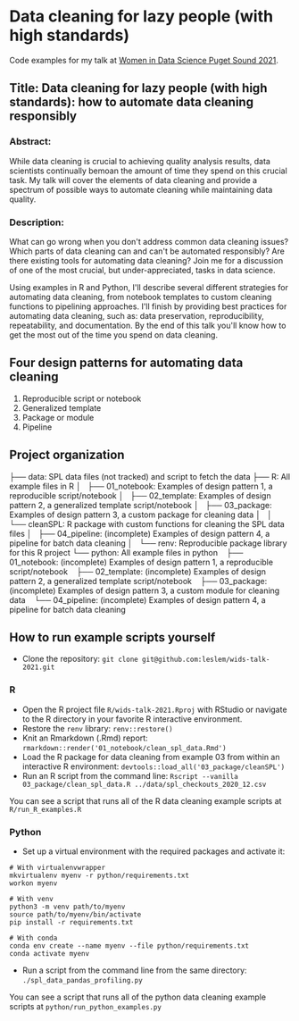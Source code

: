 # Data cleaning for lazy people (with high standards)

Code examples for my talk at [Women in Data Science Puget Sound 2021](https://www.widspugetsound.org/bios-abstracts-2021).

## Title: Data cleaning for lazy people (with high standards): how to automate data cleaning responsibly

### Abstract: 

While data cleaning is crucial to achieving quality analysis results, data scientists continually bemoan the amount of time they spend on this crucial task. My talk will cover the elements of data cleaning and provide a spectrum of possible ways to automate cleaning while maintaining data quality.

### Description: 

What can go wrong when you don't address common data cleaning issues? Which parts of data cleaning can and can't be automated responsibly? Are there existing tools for automating data cleaning? Join me for a discussion of one of the most crucial, but under-appreciated, tasks in data science. 

Using examples in R and Python, I'll describe several different strategies for automating data cleaning, from notebook templates to custom cleaning functions to pipelining approaches. I'll finish by providing best practices for automating data cleaning, such as: data preservation, reproducibility, repeatability, and documentation. By the end of this talk you'll know how to get the most out of the time you spend on data cleaning.

## Four design patterns for automating data cleaning

1. Reproducible script or notebook
1. Generalized template
1. Package or module
1. Pipeline

## Project organization

├── data: SPL data files (not tracked) and script to fetch the data
├── R: All example files in R
│   ├── 01_notebook: Examples of design pattern 1, a reproducible script/notebook
│   ├── 02_template: Examples of design pattern 2, a generalized template script/notebook
│   ├── 03_package: Examples of design pattern 3, a custom package for cleaning data
│   │   └── cleanSPL: R package with custom functions for cleaning the SPL data files
│   ├── 04_pipeline: (incomplete) Examples of design pattern 4, a pipeline for batch data cleaning
│   └── renv: Reproducible package library for this R project
└── python: All example files in python
    ├── 01_notebook: (incomplete) Examples of design pattern 1, a reproducible script/notebook
    ├── 02_template: (incomplete) Examples of design pattern 2, a generalized template script/notebook
    ├── 03_package: (incomplete) Examples of design pattern 3, a custom module for cleaning data
    └── 04_pipeline: (incomplete) Examples of design pattern 4, a pipeline for batch data cleaning

## How to run example scripts yourself

* Clone the repository: `git clone git@github.com:leslem/wids-talk-2021.git`

### R

* Open the R project file `R/wids-talk-2021.Rproj` with RStudio or navigate to the R directory in your favorite R interactive environment.
* Restore the `renv` library: `renv::restore()`
* Knit an Rmarkdown (.Rmd) report: `rmarkdown::render('01_notebook/clean_spl_data.Rmd')`
* Load the R package for data cleaning from example 03 from within an interactive R environment: `devtools::load_all('03_package/cleanSPL')`
* Run an R script from the command line: `Rscript --vanilla 03_package/clean_spl_data.R ../data/spl_checkouts_2020_12.csv`

You can see a script that runs all of the R data cleaning example scripts at `R/run_R_examples.R`

### Python

* Set up a virtual environment with the required packages and activate it:

```
# With virtualenvwrapper
mkvirtualenv myenv -r python/requirements.txt
workon myenv

# With venv
python3 -m venv path/to/myenv
source path/to/myenv/bin/activate
pip install -r requirements.txt

# With conda
conda env create --name myenv --file python/requirements.txt
conda activate myenv
```

* Run a script from the command line from the same directory: `./spl_data_pandas_profiling.py`

You can see a script that runs all of the python data cleaning example scripts at `python/run_python_examples.py`